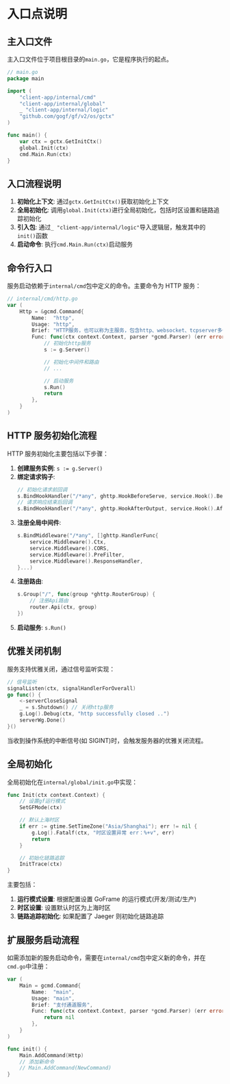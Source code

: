 # 入口点说明

## 主入口文件

主入口文件位于项目根目录的`main.go`，它是程序执行的起点。

```go
// main.go
package main

import (
    "client-app/internal/cmd"
    "client-app/internal/global"
    _ "client-app/internal/logic"
    "github.com/gogf/gf/v2/os/gctx"
)

func main() {
    var ctx = gctx.GetInitCtx()
    global.Init(ctx)
    cmd.Main.Run(ctx)
}
```

## 入口流程说明

1. **初始化上下文**: 通过`gctx.GetInitCtx()`获取初始化上下文
2. **全局初始化**: 调用`global.Init(ctx)`进行全局初始化，包括时区设置和链路追踪初始化
3. **引入包**: 通过`_ "client-app/internal/logic"`导入逻辑层，触发其中的`init()`函数
4. **启动命令**: 执行`cmd.Main.Run(ctx)`启动服务

## 命令行入口

服务启动依赖于`internal/cmd`包中定义的命令。主要命令为 HTTP 服务：

```go
// internal/cmd/http.go
var (
    Http = &gcmd.Command{
        Name:  "http",
        Usage: "http",
        Brief: "HTTP服务，也可以称为主服务，包含http、websocket、tcpserver多个可对外服务",
        Func: func(ctx context.Context, parser *gcmd.Parser) (err error) {
            // 初始化http服务
            s := g.Server()

            // 初始化中间件和路由
            // ...

            // 启动服务
            s.Run()
            return
        },
    }
)
```

## HTTP 服务初始化流程

HTTP 服务初始化主要包括以下步骤：

1. **创建服务实例**: `s := g.Server()`
2. **绑定请求钩子**:
   ```go
   // 初始化请求前回调
   s.BindHookHandler("/*any", ghttp.HookBeforeServe, service.Hook().BeforeServe)
   // 请求响应结束后回调
   s.BindHookHandler("/*any", ghttp.HookAfterOutput, service.Hook().AfterOutput)
   ```
3. **注册全局中间件**:
   ```go
   s.BindMiddleware("/*any", []ghttp.HandlerFunc{
       service.Middleware().Ctx,
       service.Middleware().CORS,
       service.Middleware().PreFilter,
       service.Middleware().ResponseHandler,
   }...)
   ```
4. **注册路由**:
   ```go
   s.Group("/", func(group *ghttp.RouterGroup) {
       // 注册Api路由
       router.Api(ctx, group)
   })
   ```
5. **启动服务**: `s.Run()`

## 优雅关闭机制

服务支持优雅关闭，通过信号监听实现：

```go
// 信号监听
signalListen(ctx, signalHandlerForOverall)
go func() {
    <-serverCloseSignal
    _ = s.Shutdown() // 关闭http服务
    g.Log().Debug(ctx, "http successfully closed ..")
    serverWg.Done()
}()
```

当收到操作系统的中断信号(如 SIGINT)时，会触发服务器的优雅关闭流程。

## 全局初始化

全局初始化在`internal/global/init.go`中实现：

```go
func Init(ctx context.Context) {
    // 设置gf运行模式
    SetGFMode(ctx)

    // 默认上海时区
    if err := gtime.SetTimeZone("Asia/Shanghai"); err != nil {
        g.Log().Fatalf(ctx, "时区设置异常 err：%+v", err)
        return
    }

    // 初始化链路追踪
    InitTrace(ctx)
}
```

主要包括：

1. **运行模式设置**: 根据配置设置 GoFrame 的运行模式(开发/测试/生产)
2. **时区设置**: 设置默认时区为上海时区
3. **链路追踪初始化**: 如果配置了 Jaeger 则初始化链路追踪

## 扩展服务启动流程

如需添加新的服务启动命令，需要在`internal/cmd`包中定义新的命令，并在`cmd.go`中注册：

```go
var (
    Main = gcmd.Command{
        Name:  "main",
        Usage: "main",
        Brief: "支付通道服务",
        Func: func(ctx context.Context, parser *gcmd.Parser) (err error) {
            return nil
        },
    }
)

func init() {
    Main.AddCommand(Http)
    // 添加新命令
    // Main.AddCommand(NewCommand)
}
```
